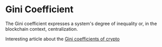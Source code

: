 # Gini Coefficient
The Gini coefficient expresses a system's degree of inequality or, in the blockchain context, centralization.

Interesting article about the [Gini coefficients of crypto](https://blog.dshr.org/2018/10/gini-coefficients-of-cryptocurrencies.html)